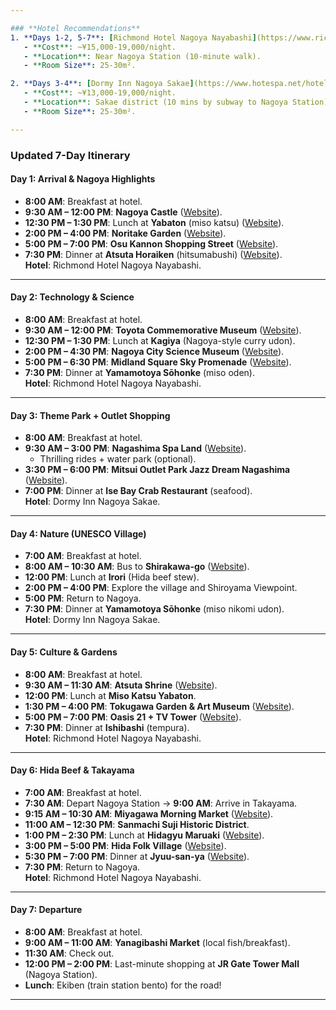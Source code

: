 ```yaml
---

### **Hotel Recommendations**  
1. **Days 1-2, 5-7**: [Richmond Hotel Nagoya Nayabashi](https://www.richmondhotel.jp/nagoya-nayabashi/en/)  
   - **Cost**: ~¥15,000-19,000/night.  
   - **Location**: Near Nagoya Station (10-minute walk).  
   - **Room Size**: 25-30m².  

2. **Days 3-4**: [Dormy Inn Nagoya Sakae](https://www.hotespa.net/hotels/nagoya_sakae/)  
   - **Cost**: ~¥13,000-19,000/night.  
   - **Location**: Sakae district (10 mins by subway to Nagoya Station).  
   - **Room Size**: 25-30m².  

---
```


### **Updated 7-Day Itinerary**  

#### **Day 1: Arrival & Nagoya Highlights**  
- **8:00 AM**: Breakfast at hotel.  
- **9:30 AM – 12:00 PM**: **Nagoya Castle** ([Website](https://www.nagoyajo.city.nagoya.jp/)).  
- **12:30 PM – 1:30 PM**: Lunch at **Yabaton** (miso katsu) ([Website](https://www.yabaton.com/)).  
- **2:00 PM – 4:00 PM**: **Noritake Garden** ([Website](https://www.noritake.co.jp/eng/mori/)).  
- **5:00 PM – 7:00 PM**: **Osu Kannon Shopping Street** ([Website](https://osu.jp/en/)).  
- **7:30 PM**: Dinner at **Atsuta Horaiken** (hitsumabushi) ([Website](https://www.houraiken.com/)).  
**Hotel**: Richmond Hotel Nagoya Nayabashi.  

---

#### **Day 2: Technology & Science**  
- **8:00 AM**: Breakfast at hotel.  
- **9:30 AM – 12:00 PM**: **Toyota Commemorative Museum** ([Website](https://www.tcmit.org/)).  
- **12:30 PM – 1:30 PM**: Lunch at **Kagiya** (Nagoya-style curry udon).  
- **2:00 PM – 4:30 PM**: **Nagoya City Science Museum** ([Website](https://www.ncsm.city.nagoya.jp/en/)).  
- **5:00 PM – 6:30 PM**: **Midland Square Sky Promenade** ([Website](https://www.midland-square.com/)).  
- **7:30 PM**: Dinner at **Yamamotoya Sōhonke** (miso oden).  
**Hotel**: Richmond Hotel Nagoya Nayabashi.  

---

#### **Day 3: Theme Park + Outlet Shopping**  
- **8:00 AM**: Breakfast at hotel.  
- **9:30 AM – 3:00 PM**: **Nagashima Spa Land** ([Website](https://www.nagashima-onsen.co.jp/resort/)).  
  - Thrilling rides + water park (optional).  
- **3:30 PM – 6:00 PM**: **Mitsui Outlet Park Jazz Dream Nagashima** ([Website](https://www.31op.com/nagashima/en/)).  
- **7:00 PM**: Dinner at **Ise Bay Crab Restaurant** (seafood).  
**Hotel**: Dormy Inn Nagoya Sakae.  

---

#### **Day 4: Nature (UNESCO Village)**  
- **7:00 AM**: Breakfast at hotel.  
- **8:00 AM – 10:30 AM**: Bus to **Shirakawa-go** ([Website](https://shirakawa-go.org/en/)).  
- **12:00 PM**: Lunch at **Irori** (Hida beef stew).  
- **2:00 PM – 4:00 PM**: Explore the village and Shiroyama Viewpoint.  
- **5:00 PM**: Return to Nagoya.  
- **7:30 PM**: Dinner at **Yamamotoya Sōhonke** (miso nikomi udon).  
**Hotel**: Dormy Inn Nagoya Sakae.  

---

#### **Day 5: Culture & Gardens**  
- **8:00 AM**: Breakfast at hotel.  
- **9:30 AM – 11:30 AM**: **Atsuta Shrine** ([Website](https://www.atsutajingu.org/en/)).  
- **12:00 PM**: Lunch at **Miso Katsu Yabaton**.  
- **1:30 PM – 4:00 PM**: **Tokugawa Garden & Art Museum** ([Website](https://www.tokugawa-art-museum.jp/english/)).  
- **5:00 PM – 7:00 PM**: **Oasis 21 + TV Tower** ([Website](https://www.sakaepark.co.jp/oasis21/english/)).  
- **7:30 PM**: Dinner at **Ishibashi** (tempura).  
**Hotel**: Richmond Hotel Nagoya Nayabashi.  

---

#### **Day 6: Hida Beef & Takayama**  
- **7:00 AM**: Breakfast at hotel.  
- **7:30 AM**: Depart Nagoya Station → **9:00 AM**: Arrive in Takayama.  
- **9:15 AM – 10:30 AM**: **Miyagawa Morning Market** ([Website](https://www.hida.jp/english/)).  
- **11:00 AM – 12:30 PM**: **Sanmachi Suji Historic District**.  
- **1:00 PM – 2:30 PM**: Lunch at **Hidagyu Maruaki** ([Website](https://hidagyu-maruaki.com/en/)).  
- **3:00 PM – 5:00 PM**: **Hida Folk Village** ([Website](https://www.hidanosato.co.jp/english/)).  
- **5:30 PM – 7:00 PM**: Dinner at **Jyuu-san-ya** ([Website](https://www.jyuu-sanya.com/)).  
- **7:30 PM**: Return to Nagoya.  
**Hotel**: Richmond Hotel Nagoya Nayabashi.  

---

#### **Day 7: Departure**  
- **8:00 AM**: Breakfast at hotel.  
- **9:00 AM – 11:00 AM**: **Yanagibashi Market** (local fish/breakfast).  
- **11:30 AM**: Check out.  
- **12:00 PM – 2:00 PM**: Last-minute shopping at **JR Gate Tower Mall** (Nagoya Station).  
- **Lunch**: Ekiben (train station bento) for the road!  

---
